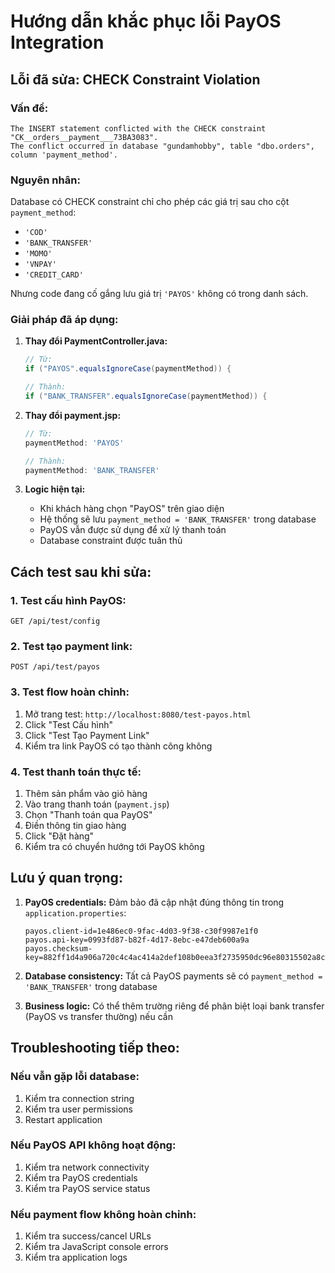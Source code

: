 # Hướng dẫn khắc phục lỗi PayOS Integration

## Lỗi đã sửa: CHECK Constraint Violation

### Vấn đề:
```
The INSERT statement conflicted with the CHECK constraint "CK__orders__payment___73BA3083". 
The conflict occurred in database "gundamhobby", table "dbo.orders", column 'payment_method'.
```

### Nguyên nhân:
Database có CHECK constraint chỉ cho phép các giá trị sau cho cột `payment_method`:
- `'COD'`
- `'BANK_TRANSFER'` 
- `'MOMO'`
- `'VNPAY'`
- `'CREDIT_CARD'`

Nhưng code đang cố gắng lưu giá trị `'PAYOS'` không có trong danh sách.

### Giải pháp đã áp dụng:

1. **Thay đổi PaymentController.java:**
   ```java
   // Từ:
   if ("PAYOS".equalsIgnoreCase(paymentMethod)) {
   
   // Thành:
   if ("BANK_TRANSFER".equalsIgnoreCase(paymentMethod)) {
   ```

2. **Thay đổi payment.jsp:**
   ```javascript
   // Từ:
   paymentMethod: 'PAYOS'
   
   // Thành:
   paymentMethod: 'BANK_TRANSFER'
   ```

3. **Logic hiện tại:**
   - Khi khách hàng chọn "PayOS" trên giao diện
   - Hệ thống sẽ lưu `payment_method = 'BANK_TRANSFER'` trong database
   - PayOS vẫn được sử dụng để xử lý thanh toán
   - Database constraint được tuân thủ

## Cách test sau khi sửa:

### 1. Test cấu hình PayOS:
```
GET /api/test/config
```

### 2. Test tạo payment link:
```
POST /api/test/payos
```

### 3. Test flow hoàn chỉnh:
1. Mở trang test: `http://localhost:8080/test-payos.html`
2. Click "Test Cấu hình"
3. Click "Test Tạo Payment Link"
4. Kiểm tra link PayOS có tạo thành công không

### 4. Test thanh toán thực tế:
1. Thêm sản phẩm vào giỏ hàng
2. Vào trang thanh toán (`payment.jsp`)
3. Chọn "Thanh toán qua PayOS"
4. Điền thông tin giao hàng
5. Click "Đặt hàng"
6. Kiểm tra có chuyển hướng tới PayOS không

## Lưu ý quan trọng:

1. **PayOS credentials:** Đảm bảo đã cập nhật đúng thông tin trong `application.properties`:
   ```properties
   payos.client-id=1e486ec0-9fac-4d03-9f38-c30f9987e1f0
   payos.api-key=0993fd87-b82f-4d17-8ebc-e47deb600a9a
   payos.checksum-key=882ff1d4a906a720c4c4ac414a2def108b0eea3f2735950dc96e80315502a8c7
   ```

2. **Database consistency:** Tất cả PayOS payments sẽ có `payment_method = 'BANK_TRANSFER'` trong database

3. **Business logic:** Có thể thêm trường riêng để phân biệt loại bank transfer (PayOS vs transfer thường) nếu cần

## Troubleshooting tiếp theo:

### Nếu vẫn gặp lỗi database:
1. Kiểm tra connection string
2. Kiểm tra user permissions
3. Restart application

### Nếu PayOS API không hoạt động:
1. Kiểm tra network connectivity
2. Kiểm tra PayOS credentials
3. Kiểm tra PayOS service status

### Nếu payment flow không hoàn chỉnh:
1. Kiểm tra success/cancel URLs
2. Kiểm tra JavaScript console errors
3. Kiểm tra application logs
